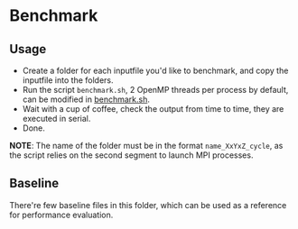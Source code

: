 # Benchmark


## Usage

- Create a folder for each inputfile you'd like to benchmark, and copy the inputfile into the folders.
- Run the script `benchmark.sh`, 2 OpenMP threads per process by default, can be modified in [benchmark.sh](./benchmark.sh).
- Wait with a cup of coffee, check the output from time to time, they are executed in serial.
- Done.

**NOTE**: The name of the folder must be in the format `name_XxYxZ_cycle`, as the script relies on the second segment to launch MPI processes.

## Baseline

There're few baseline files in this folder, which can be used as a reference for performance evaluation.
